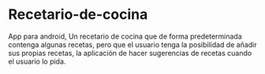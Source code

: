 # Recetario-de-cocina
App para android, Un recetario de cocina que de forma predeterminada contenga algunas recetas, pero que el usuario tenga la posibilidad de añadir sus propias recetas, la aplicación de hacer sugerencias de recetas cuando el usuario lo pida.
